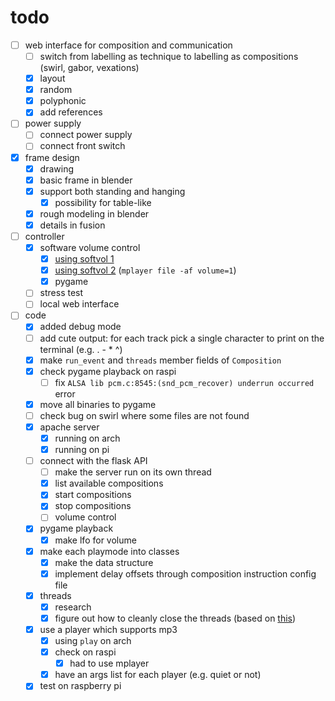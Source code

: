 # todo

- [ ] web interface for composition and communication
  - [ ] switch from labelling as technique to labelling as compositions (swirl, gabor, vexations)
  - [x] layout
  - [x] random
  - [x] polyphonic
  - [x] add references
- [ ] power supply
  - [ ] connect power supply
  - [ ] connect front switch
- [x] frame design
  - [x] drawing
  - [x] basic frame in blender
  - [x] support both standing and hanging
    - [x] possibility for table-like
  - [x] rough modeling in blender
  - [x] details in fusion
- [ ] controller
  - [x] software volume control
    - [x] [using softvol 1](https://bytesnbits.co.uk/raspberry-pi-i2s-sound-output/)
    - [x] [using softvol 2](https://github.com/pimoroni/pirate-audio/issues/32) (`mplayer file -af volume=1`)
    - [x] pygame
  - [ ] stress test
  - [ ] local web interface
- [ ] code
  - [x] added debug mode
  - [ ] add cute output: for each track pick a single character to print on the terminal (e.g. . - * ^)
  - [x] make `run_event` and `threads` member fields of `Composition`
  - [x] check pygame playback on raspi
    - [ ] fix `ALSA lib pcm.c:8545:(snd_pcm_recover) underrun occurred` error
  - [x] move all binaries to pygame
  - [ ] check bug on swirl where some files are not found
  - [x] apache server
    - [x] running on arch
    - [x] running on pi
  - [ ] connect with the flask API
    - [ ] make the server run on its own thread
    - [x] list available compositions
    - [x] start compositions
    - [x] stop compositions
    - [ ] volume control
  - [x] pygame playback
    - [x] make lfo for volume
  - [x] make each playmode into classes
    - [x] make the data structure
    - [x] implement delay offsets through composition instruction config file
  - [x] threads
    - [x] research
    - [x] figure out how to cleanly close the threads (based on [this](https://stackoverflow.com/questions/41961430/how-to-cleanly-kill-subprocesses-in-python))
  - [x] use a player which supports mp3
    - [x] using `play` on arch
    - [x] check on raspi
      - [x] had to use mplayer
    - [x] have an args list for each player (e.g. quiet or not)
  - [x] test on raspberry pi
